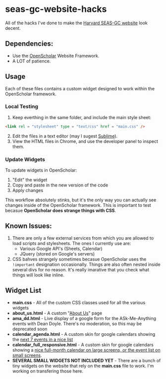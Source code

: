 # seas-gc-website-hacks
All of the hacks I've done to make the [Harvard SEAS-GC website](https://gc.seas.harvard.edu/) look decent.


## Dependencies:
- Use the [OpenScholar](https://openscholar.harvard.edu/) Website Framework.
- A LOT of patience.

## Usage
Each of these files contains a custom widget designed to work within the OpenScholar framework.

### Local Testing
1. Keep everthing in the same folder, and include the main style sheet:
``` html
<link rel = "stylesheet" type = "text/css" href = "main.css" />
```
2. Edit the files in a text editor (may I sugest [Sublime](https://www.sublimetext.com/)).
3. View the HTML files in Chrome, and use the developer panel to inspect them.

### Update Widgets
To update widgets in OpenScholar:
1. "Edit" the widget
2. Copy and paste in the new version of the code
3. Apply changes

This workflow absolutely stinks, but it's the only way you can actually see changes inside of the OpenScholar framework. This is important to test becasue **OpenScholar does strange things with CSS**.

## Known Issues:
1. There are only a few external services from which you are allowed to load scripts and stylesheets. The ones I currently use are:
    - Various Google API's (Sheets, Calendar)
    - JQuery (stored on Google's servers)
2. CSS bahves strangely sometimes becasue OpenScholar uses the `!important` designation occasionally. Things are also often nested inside several divs for no reason. It's really imarative that you check what things will look like inline.


## Widget List
 - **main.css** - All of the custom CSS classes used for all the various widgets
 - **about_us.html** - A custom "[About Us](https://gc.seas.harvard.edu/about_us)" page
 - **ama_dd.html** - Live display of a google form for the ASk-Me-Anything events with Dean Doyle. There's no moderation, so this may be deprecated soon
 - **calendar_agenda.html** - A custom skin for google calendars showing the [next 7 events in a nice list](https://gc.seas.harvard.edu/)
 - **calendar_full_responsive.html** - A custom skin for google calendars showing a [nice full-month calendar on large screens, or the event list on small screens](https://gc.seas.harvard.edu/calendar-pretty).
 - **SEVERAL SMALL WIDGETS NOT INCLUDED YET** - There are a bunch of tiny widgets on the website that rely on the **main.css** file to work. I'm working on transfering those here.
